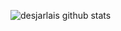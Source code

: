 ![desjarlais github stats](https://github-readme-stats.vercel.app/api?username=desjarlais&show_icons=true&theme=dracula)
